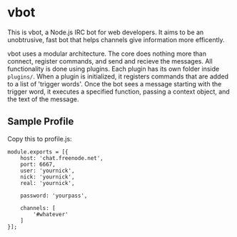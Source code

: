 vbot
========

This is vbot, a Node.js IRC bot for web developers. It aims to be an unobtrusive, fast bot that helps channels give information more efficently. 

vbot uses a modular architecture. The core does nothing more than connect, register commands, and send and recieve the messages. All functionality is done using plugins. Each plugin has its own folder inside `plugins/`. When a plugin is initialized, it registers commands that are added to a list of 'trigger words'. Once the bot sees a message starting with the trigger word, it executes a specified function, passing a context object, and the text of the message.

Sample Profile
---

Copy this to profile.js:

```
module.exports = [{
	host: 'chat.freenode.net',
	port: 6667,
	user: 'yournick',
	nick: 'yournick',
	real: 'yournick',

	password: 'yourpass',

	channels: [
		'#whatever'
	]
}];
```
